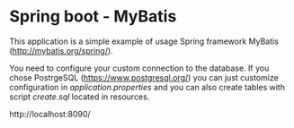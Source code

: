 # Spring boot - MyBatis

This application is a simple example of usage Spring framework MyBatis (http://mybatis.org/spring/).

You need to configure your custom connection to the database. 
If you chose PostrgeSQL (https://www.postgresql.org/) you can just customize configuration in *application.properties* 
and you can also create tables with script *create.sql* located in resources.

http://localhost:8090/
